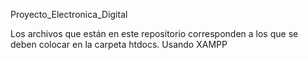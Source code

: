 Proyecto_Electronica_Digital

Los archivos que están en este repositorio corresponden a los que se deben colocar en la carpeta htdocs.
Usando XAMPP
